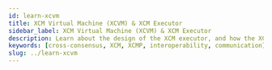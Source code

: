```yaml
---
id: learn-xcvm
title: XCM Virtual Machine (XCVM) & XCM Executor
sidebar_label: XCM Virtual Machine (XCVM) & XCM Executor
description: Learn about the design of the XCM executor, and how the XCM Virtual machine works.
keywords: [cross-consensus, XCM, XCMP, interoperability, communication]
slug: ../learn-xcvm
---
```

